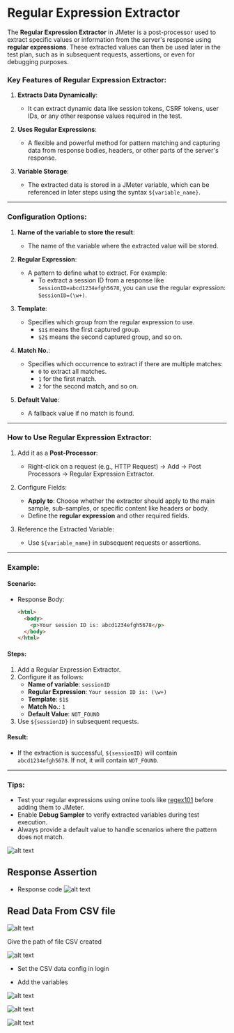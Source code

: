 # Regular Expression Extractor

The **Regular Expression Extractor** in JMeter is a post-processor used to extract specific values or information from the server's response using **regular expressions**. These extracted values can then be used later in the test plan, such as in subsequent requests, assertions, or even for debugging purposes.

### Key Features of Regular Expression Extractor:
1. **Extracts Data Dynamically**:
   - It can extract dynamic data like session tokens, CSRF tokens, user IDs, or any other response values required in the test.
   
2. **Uses Regular Expressions**:
   - A flexible and powerful method for pattern matching and capturing data from response bodies, headers, or other parts of the server's response.

3. **Variable Storage**:
   - The extracted data is stored in a JMeter variable, which can be referenced in later steps using the syntax `${variable_name}`.

---

### Configuration Options:
1. **Name of the variable to store the result**:
   - The name of the variable where the extracted value will be stored.

2. **Regular Expression**:
   - A pattern to define what to extract. For example:
     - To extract a session ID from a response like `SessionID=abcd1234efgh5678`, you can use the regular expression: `SessionID=(\w+)`.

3. **Template**:
   - Specifies which group from the regular expression to use.
     - `$1$` means the first captured group.
     - `$2$` means the second captured group, and so on.

4. **Match No.**:
   - Specifies which occurrence to extract if there are multiple matches:
     - `0` to extract all matches.
     - `1` for the first match.
     - `2` for the second match, and so on.

5. **Default Value**:
   - A fallback value if no match is found.

---

### How to Use Regular Expression Extractor:
1. Add it as a **Post-Processor**:
   - Right-click on a request (e.g., HTTP Request) → Add → Post Processors → Regular Expression Extractor.

2. Configure Fields:
   - **Apply to**: Choose whether the extractor should apply to the main sample, sub-samples, or specific content like headers or body.
   - Define the **regular expression** and other required fields.

3. Reference the Extracted Variable:
   - Use `${variable_name}` in subsequent requests or assertions.

---

### Example:
#### Scenario:
- Response Body: 
  ```html
  <html>
    <body>
      <p>Your session ID is: abcd1234efgh5678</p>
    </body>
  </html>
  ```

#### Steps:
1. Add a Regular Expression Extractor.
2. Configure it as follows:
   - **Name of variable**: `sessionID`
   - **Regular Expression**: `Your session ID is: (\w+)`
   - **Template**: `$1$`
   - **Match No.**: `1`
   - **Default Value**: `NOT_FOUND`
3. Use `${sessionID}` in subsequent requests.

#### Result:
- If the extraction is successful, `${sessionID}` will contain `abcd1234efgh5678`. If not, it will contain `NOT_FOUND`.

---

### Tips:
- Test your regular expressions using online tools like [regex101](https://regex101.com/) before adding them to JMeter.
- Enable **Debug Sampler** to verify extracted variables during test execution.
- Always provide a default value to handle scenarios where the pattern does not match.


![alt text](image-24.png)

## Response Assertion

* Response code
![alt text](image-25.png)

## Read Data From CSV file

![alt text](image-26.png)

Give the path of file CSV created

![alt text](image-29.png)

* Set the CSV data config in login

* Add the variables

![alt text](image-30.png)

![alt text](image-28.png)

![alt text](image-27.png)